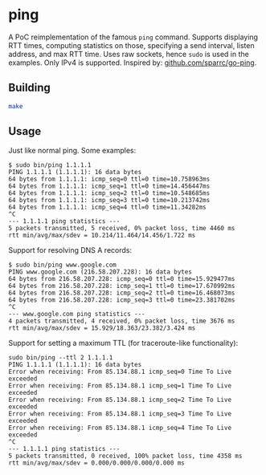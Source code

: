 # ping

A PoC reimplementation of the famous `ping` command. Supports displaying RTT times, computing statistics on those,
specifying a send interval, listen address, and max RTT time. Uses raw sockets, hence `sudo` is used in the examples.
Only IPv4 is supported. Inspired by: [github.com/sparrc/go-ping](https://github.com/sparrc/go-ping).

## Building

```bash
make
```

## Usage

Just like normal ping. Some examples:

```console
$ sudo bin/ping 1.1.1.1
PING 1.1.1.1 (1.1.1.1): 16 data bytes
64 bytes from 1.1.1.1: icmp_seq=0 ttl=0 time=10.758963ms
64 bytes from 1.1.1.1: icmp_seq=1 ttl=0 time=14.456447ms
64 bytes from 1.1.1.1: icmp_seq=2 ttl=0 time=10.548685ms
64 bytes from 1.1.1.1: icmp_seq=3 ttl=0 time=10.213742ms
64 bytes from 1.1.1.1: icmp_seq=4 ttl=0 time=11.34282ms
^C
--- 1.1.1.1 ping statistics ---
5 packets transmitted, 5 received, 0% packet loss, time 4460 ms
rtt min/avg/max/sdev = 10.214/11.464/14.456/1.722 ms
```

Support for resolving DNS A records:

```console
$ sudo bin/ping www.google.com
PING www.google.com (216.58.207.228): 16 data bytes
64 bytes from 216.58.207.228: icmp_seq=0 ttl=0 time=15.929477ms
64 bytes from 216.58.207.228: icmp_seq=1 ttl=0 time=17.670992ms
64 bytes from 216.58.207.228: icmp_seq=2 ttl=0 time=16.468073ms
64 bytes from 216.58.207.228: icmp_seq=3 ttl=0 time=23.381702ms
^C
--- www.google.com ping statistics ---
4 packets transmitted, 4 received, 0% packet loss, time 3676 ms
rtt min/avg/max/sdev = 15.929/18.363/23.382/3.424 ms
```

Support for setting a maximum TTL (for traceroute-like functionality):

```console
sudo bin/ping --ttl 2 1.1.1.1
PING 1.1.1.1 (1.1.1.1): 16 data bytes
Error when receiving: From 85.134.88.1 icmp_seq=0 Time To Live exceeded
Error when receiving: From 85.134.88.1 icmp_seq=1 Time To Live exceeded
Error when receiving: From 85.134.88.1 icmp_seq=2 Time To Live exceeded
Error when receiving: From 85.134.88.1 icmp_seq=3 Time To Live exceeded
Error when receiving: From 85.134.88.1 icmp_seq=4 Time To Live exceeded
^C
--- 1.1.1.1 ping statistics ---
5 packets transmitted, 0 received, 100% packet loss, time 4358 ms
rtt min/avg/max/sdev = 0.000/0.000/0.000/0.000 ms
```
